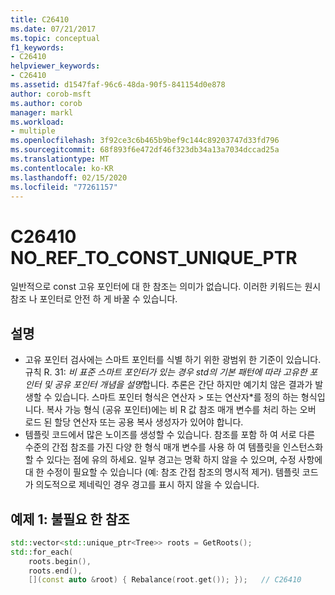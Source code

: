 ```yaml
---
title: C26410
ms.date: 07/21/2017
ms.topic: conceptual
f1_keywords:
- C26410
helpviewer_keywords:
- C26410
ms.assetid: d1547faf-96c6-48da-90f5-841154d0e878
author: corob-msft
ms.author: corob
manager: markl
ms.workload:
- multiple
ms.openlocfilehash: 3f92ce3c6b465b9bef9c144c89203747d33fd796
ms.sourcegitcommit: 68f893f6e472df46f323db34a13a7034dccad25a
ms.translationtype: MT
ms.contentlocale: ko-KR
ms.lasthandoff: 02/15/2020
ms.locfileid: "77261157"
---
```

# <a name="c26410--no_ref_to_const_unique_ptr"></a>C26410  NO_REF_TO_CONST_UNIQUE_PTR
일반적으로 const 고유 포인터에 대 한 참조는 의미가 없습니다. 이러한 키워드는 원시 참조 나 포인터로 안전 하 게 바꿀 수 있습니다.

## <a name="remarks"></a>설명
- 고유 포인터 검사에는 스마트 포인터를 식별 하기 위한 광범위 한 기준이 있습니다. 규칙 R. 31: *비 표준 스마트 포인터가 있는 경우 std의 기본 패턴에 따라 고유한 포인터 및 공유 포인터 개념을 설명*합니다. 추론은 간단 하지만 예기치 않은 결과가 발생할 수 있습니다. 스마트 포인터 형식은 연산자 > 또는 연산자\*를 정의 하는 형식입니다. 복사 가능 형식 (공유 포인터)에는 비 R 값 참조 매개 변수를 처리 하는 오버 로드 된 할당 연산자 또는 공용 복사 생성자가 있어야 합니다.
- 템플릿 코드에서 많은 노이즈를 생성할 수 있습니다. 참조를 포함 하 여 서로 다른 수준의 간접 참조를 가진 다양 한 형식 매개 변수를 사용 하 여 템플릿을 인스턴스화할 수 있다는 점에 유의 하세요. 일부 경고는 명확 하지 않을 수 있으며, 수정 사항에 대 한 수정이 필요할 수 있습니다 (예: 참조 간접 참조의 명시적 제거). 템플릿 코드가 의도적으로 제네릭인 경우 경고를 표시 하지 않을 수 있습니다.

## <a name="example-1-unnecessary-reference"></a>예제 1: 불필요 한 참조

```cpp
std::vector<std::unique_ptr<Tree>> roots = GetRoots();
std::for_each(
    roots.begin(),
    roots.end(),
    [](const auto &root) { Rebalance(root.get()); });   // C26410
```
